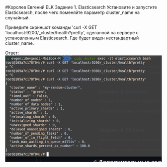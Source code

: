 #Королев Евгений ELK
Задание 1. Elasticsearch
Установите и запустите Elasticsearch, после чего поменяйте параметр cluster_name на случайный.

Приведите скриншот команды 'curl -X GET 'localhost:9200/_cluster/health?pretty', сделанной на сервере с установленным Elasticsearch. Где будет виден нестандартный cluster_name.

Ответ:
![1](https://github.com/Evgenii199130/ELK/blob/main/scrin/2024-08-04%2019-52-04.png)


